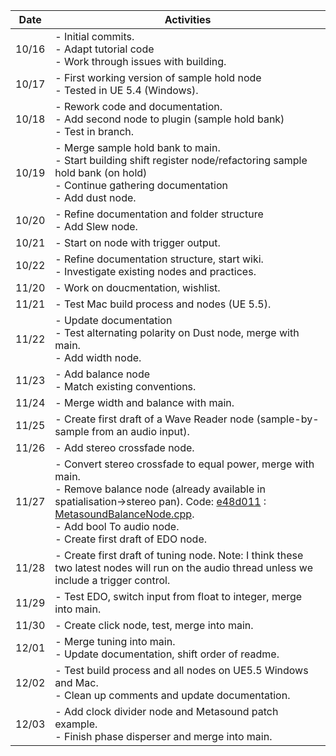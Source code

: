 | Date   | Activities                                                          |
|--------|---------------------------------------------------------------------|
| 10/16  | - Initial commits.<br>- Adapt tutorial code<br>- Work through issues with building. |
| 10/17  | - First working version of sample hold node<br>- Tested in UE 5.4 (Windows). |
| 10/18  | - Rework code and documentation.<br>- Add second node to plugin (sample hold bank)<br>- Test in branch. |
| 10/19  | - Merge sample hold bank to main.<br>- Start building shift register node/refactoring sample hold bank (on hold)<br>- Continue gathering documentation<br>- Add dust node. |
| 10/20  | - Refine documentation and folder structure<br>- Add Slew node. | 
| 10/21  | - Start on node with trigger output. |
| 10/22  | - Refine documentation structure, start wiki. <br>- Investigate existing nodes and practices. | 
| 11/20  | - Work on doucmentation, wishlist. | 
| 11/21  | - Test Mac build process and nodes (UE 5.5). |
| 11/22  | - Update documentation<br>- Test alternating polarity on Dust node, merge with main.<br>- Add width node. |
| 11/23  | - Add balance node<br>- Match existing conventions. |
| 11/24  | - Merge width and balance with main. |
| 11/25  | - Create first draft of a Wave Reader node (sample-by-sample from an audio input). |
| 11/26  | - Add stereo crossfade node. |
| 11/27  | - Convert stereo crossfade to equal power, merge with main.<br>- Remove balance node (already available in spatialisation->stereo pan). Code: [e48d011](https://github.com/matthewscharles/metasound-plugins/commit/e48d011755f95b5e6f1e72648e1d3b9dfbc4392d) : [MetasoundBalanceNode.cpp](https://github.com/matthewscharles/metasound-plugins/blob/e48d011755f95b5e6f1e72648e1d3b9dfbc4392d/Source/MetasoundBranches/Private/MetasoundBalanceNode.cpp).<br>- Add bool To audio node.<br>- Create first draft of EDO node.|
| 11/28  | - Create first draft of tuning node.  Note: I think these two latest nodes will run on the audio thread unless we include a trigger control.  |
| 11/29  | - Test EDO, switch input from float to integer, merge into main.  |
| 11/30  | - Create click node, test, merge into main.  |
| 12/01  | - Merge tuning into main.<br>- Update documentation, shift order of readme.  |
| 12/02  | - Test build process and all nodes on UE5.5 Windows and Mac.<br>- Clean up comments and update documentation.  |
| 12/03  | - Add clock divider node and Metasound patch example.<br>- Finish phase disperser and merge into main.  |